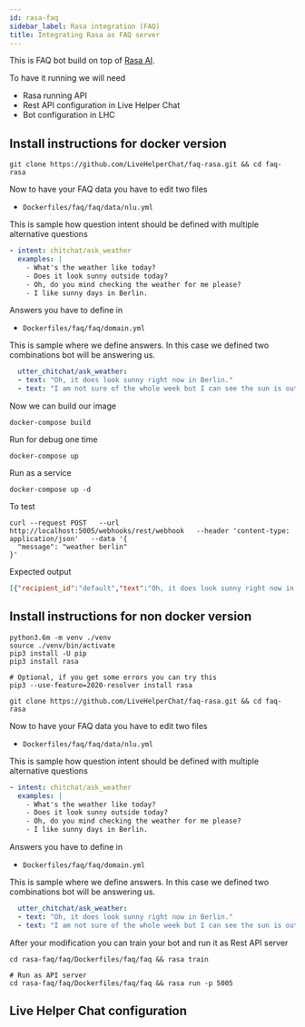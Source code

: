 ```yaml
---
id: rasa-faq
sidebar_label: Rasa integration (FAQ)
title: Integrating Rasa as FAQ server
---
```


This is FAQ bot build on top of [Rasa AI](https://rasa.com).

To have it running we will need

* Rasa running API
* Rest API configuration in Live Helper Chat
* Bot configuration in LHC

## Install instructions for docker version

```shell
git clone https://github.com/LiveHelperChat/faq-rasa.git && cd faq-rasa
```

Now to have your FAQ data you have to edit two files

* `Dockerfiles/faq/faq/data/nlu.yml`

This is sample how question intent should be defined with multiple alternative questions

```yaml
- intent: chitchat/ask_weather
  examples: |
    - What's the weather like today?
    - Does it look sunny outside today?
    - Oh, do you mind checking the weather for me please?
    - I like sunny days in Berlin.
```

Answers you have to define in

* `Dockerfiles/faq/faq/domain.yml`

This is sample where we define answers. In this case we defined two combinations bot will be answering us.

```yaml
  utter_chitchat/ask_weather:
  - text: "Oh, it does look sunny right now in Berlin."
  - text: "I am not sure of the whole week but I can see the sun is out today."
```

Now we can build our image

```shell
docker-compose build
```

Run for debug one time
```
docker-compose up
```

Run as a service

```
docker-compose up -d
```

To test
```shell
curl --request POST   --url http://localhost:5005/webhooks/rest/webhook   --header 'content-type: application/json'   --data '{
  "message": "weather berlin"
}'
```

Expected output

```json
[{"recipient_id":"default","text":"Oh, it does look sunny right now in Berlin."}]
```

## Install instructions for non docker version

```shell
python3.6m -m venv ./venv
source ./venv/bin/activate
pip3 install -U pip
pip3 install rasa

# Optional, if you get some errors you can try this
pip3 --use-feature=2020-resolver install rasa

git clone https://github.com/LiveHelperChat/faq-rasa.git && cd faq-rasa
```

Now to have your FAQ data you have to edit two files

* `Dockerfiles/faq/faq/data/nlu.yml`

This is sample how question intent should be defined with multiple alternative questions

```yaml
- intent: chitchat/ask_weather
  examples: |
    - What's the weather like today?
    - Does it look sunny outside today?
    - Oh, do you mind checking the weather for me please?
    - I like sunny days in Berlin.
```

Answers you have to define in

* `Dockerfiles/faq/faq/domain.yml`

This is sample where we define answers. In this case we defined two combinations bot will be answering us.

```yaml
  utter_chitchat/ask_weather:
  - text: "Oh, it does look sunny right now in Berlin."
  - text: "I am not sure of the whole week but I can see the sun is out today."
```

After your modification you can train your bot and run it as Rest API server

```shell
cd rasa-faq/faq/Dockerfiles/faq/faq && rasa train

# Run as API server
cd rasa-faq/faq/Dockerfiles/faq/faq && rasa run -p 5005
```

## Live Helper Chat configuration
